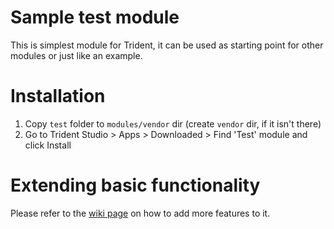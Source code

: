 Sample test module
==================
This is simplest module for Trident, it can be used as starting point for other modules or just like an example.


Installation
============
1. Copy `test` folder to `modules/vendor` dir (create `vendor` dir, if it isn't there)
2. Go to Trident Studio > Apps > Downloaded > Find 'Test' module and click Install


Extending basic functionality
=============================
Please refer to the [wiki page](https://github.com/boonex/trident-vendor-test/wiki) on how to add more features to it.

